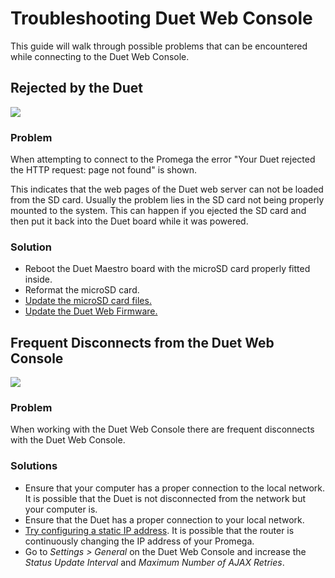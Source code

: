 # Troubleshooting Duet Web Console

This guide will walk through possible problems that can be encountered while connecting to the Duet Web Console.

## Rejected by the Duet

![](../.gitbook/assets/rejectedbytheduet.png)

### Problem

When attempting to connect to the Promega the error "Your Duet rejected the HTTP request: page not found" is shown.

This indicates that the web pages of the Duet web server can not be loaded from the SD card. Usually the problem lies in the SD card not being properly mounted to the system. This can happen if you ejected the SD card and then put it back into the Duet board while it was powered.

### Solution

* Reboot the Duet Maestro board with the microSD card properly fitted inside.
* Reformat the microSD card.
* [Update the microSD card files.](../getting-started/updating-sd-card-structure.md)
* [Update the Duet Web Firmware.](../firmware-guides/updating-firmware.md)

## Frequent Disconnects from the Duet Web Console

![](../.gitbook/assets/duetdisconnected.jpg)

### Problem

When working with the Duet Web Console there are frequent disconnects with the Duet Web Console.

### Solutions

* Ensure that your computer has a proper connection to the local network. It is possible that the Duet is not disconnected from the network but your computer is.
* Ensure that the Duet has a proper connection to your local network.
* [Try configuring a static IP address](../getting-started/network-setup.md). It is possible that the router is continuously changing the IP address of your Promega.
* Go to _Settings &gt; General_ on the Duet Web Console and increase the _Status Update Interval_ and _Maximum Number of AJAX Retries_.

